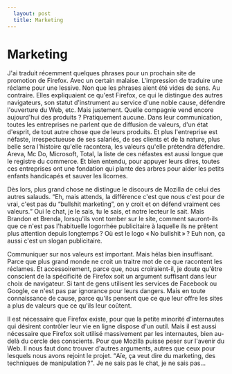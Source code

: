 ```yaml
---
  layout: post
  title: Marketing
---
```

# Marketing

J'ai traduit récemment quelques phrases pour un prochain site de promotion de Firefox. Avec un certain malaise. L'impression de traduire une réclame pour une lessive. Non que les phrases aient été vides de sens. Au contraire. Elles expliquaient ce qu'est Firefox, ce qui le distingue des autres navigateurs, son statut d'instrument au service d'une noble cause, défendre l'ouverture du Web, etc. Mais justement. Quelle compagnie vend encore aujourd'hui des produits ? Pratiquement aucune. Dans leur communication, toutes les entreprises ne parlent que de diffusion de valeurs, d'un état d'esprit, de tout autre chose que de leurs produits. Et plus l'entreprise est néfaste, irrespectueuse de ses salariés, de ses clients et de la nature, plus belle sera l'histoire qu'elle racontera, les valeurs qu'elle prétendra défendre. Areva, Mc Do, Microsoft, Total, la liste de ces néfastes est aussi longue que le registre du commerce. Et bien entendu, pour appuyer leurs dires, toutes ces entreprises ont une fondation qui plante des arbres pour aider les petits enfants handicapés et sauver les licornes.

Dès lors, plus grand chose ne distingue le discours de Mozilla de celui des autres salauds. <q>Eh, mais attends, la différence c'est que nous c'est pour de vrai, c'est pas du “bullshit marketing”, on y croit et on défend vraiment ces valeurs.</q> Oui le chat, je le sais, tu le sais, et notre lecteur le sait. Mais Brandon et Brenda, lorsqu'ils vont tomber sur le site, comment sauront-ils que ce n'est pas l'habituelle logorrhée publicitaire à laquelle ils ne prêtent plus attention depuis longtemps ? Où est le logo « No bullshit » ? Euh non, ça aussi c'est un slogan publicitaire.

Communiquer sur nos valeurs est important. Mais hélas bien insuffisant. Parce que plus grand monde ne croit un traitre mot de ce que racontent les réclames. Et accessoirement, parce que, nous croiraient-il, je doute qu'être conscient de la spécificité de Firefox soit un argument suffisant dans leur choix de navigateur. Si tant de gens utilisent les services de Facebook ou Google, ce n'est pas par ignorance pour leurs dangers. Mais en toute connaissance de cause, parce qu'ils pensent que ce que leur offre les sites a plus de valeurs que ce qu'ils leur coûtent.

Il est nécessaire que Firefox existe, pour que la petite minorité d'internautes qui désirent contrôler leur vie en ligne dispose d'un outil. Mais il est aussi nécessaire que Firefox soit utilisé massivement par les internautes, bien au-delà du cercle des conscients. Pour que Mozilla puisse peser sur l'avenir du Web. Il nous faut donc trouver d'autres arguments, autres que ceux pour lesquels nous avons rejoint le projet. <q>Aïe, ça veut dire du marketing, des techniques de manipulation ?</q>. Je ne sais pas le chat, je ne sais pas…
